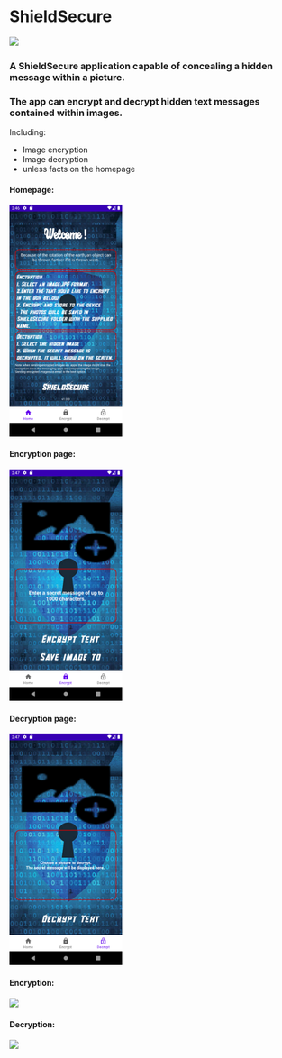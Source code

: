 # ShieldSecure
![](https://img.shields.io/badge/Version-1.00.00-blue)



### A ShieldSecure application capable of concealing a hidden message within a picture.
### The app can encrypt and decrypt hidden text messages contained within images.

Including:
- Image encryption
- Image decryption
- unless facts on the homepage


#### Homepage:

<img src="https://github.com/yonatani94/ShieldSecure/blob/dev/external_files/main.png" width="200" />

#### Encryption page:

<img src="https://github.com/yonatani94/ShieldSecure/blob/dev/external_files/encrypt.png " width="200" />

#### Decryption page:

<img src="https://github.com/yonatani94/ShieldSecure/blob/dev/external_files/decrypt.png" width="200" />

#### Encryption:

<img src="https://github.com/yonatani94/ShieldSecure/blob/dev/external_files/encrypt.gif" width="200" />

#### Decryption:

<img src="https://github.com/yonatani94/ShieldSecure/blob/dev/external_files/decrypt.gif" width="200" />
